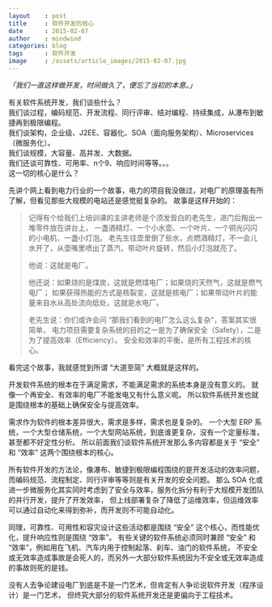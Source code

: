 ```yaml
---
layout    : post
title     : 软件开发的核心
date      : 2015-02-07
author    : mindwind
categories: blog
tags      : 软件开发
image     : /assets/article_images/2015-02-07.jpg
---
```



_「我们一直这样做开发，时间做久了，便忘了当初的本意。」_


有关软件系统开发，我们谈些什么？  
我们谈过程，编码规范、开发流程、同行评审、结对编程、持续集成，从瀑布到敏捷再到极限编程。  
我们谈架构，企业级、J2EE、容器化、SOA（面向服务架构）、Microservices（微服务化）。  
我们谈规模，大容量、高并发、大数据。  
我们还谈可靠性、可用率、n个9、响应时间等等。。。  
这一切的核心是什么？


先讲个网上看到电力行业的一个故事，电力的项目我没做过，对电厂的原理虽有所了解，但看见那些大规模的电站还是感觉挺复杂的。
故事是这样开始的：

  > 记得有个给我们上培训课的主讲老师是个须发皆白的老先生，进门后掏出一堆零件放在讲台上，
  > 一盏酒精灯、一个小水壶、一个叶片、一个铜光闪闪的小电机、一盏小灯泡。
  > 老先生往壶里倒了些水，点燃酒精灯，不一会儿水开了，从壶嘴里喷出了蒸汽，带动叶片旋转，然后小灯泡就亮了。
  >
  > 他说：这就是电厂。
  >
  > 他还说：如果烧的是煤炭，这就是燃煤电厂；如果烧的天然气，这就是燃气电厂；
  > 如果获得热能的方式是核裂变，这就是核电厂；如果带动叶片的能量来自水从高处流向低处，这就是水电厂。
  >
  > 老先生说：你们或许会问 “那我们看到的电厂怎么这么复杂”，答案其实很简单，
  > 电力项目需要复杂系统的目的之一是为了确保安全（Safety），二是为了提高效率（Efficiency）。
  > 安全和效率的平衡，是所有工程技术的核心。

看完这个故事，我就感觉到所谓 “大道至简” 大概就是这样的。


开发软件系统的根本在于满足需求，不能满足需求的系统本身是没有意义的。
就像一个再安全、有效率的电厂不能发电又有什么意义呢。
所以软件系统开发也就是围绕根本的基础上确保安全与提高效率。


需求作为软件的根本差异很大，需求是多样，需求也是复杂的。
一个大型 ERP 系统，一个大型仓储系统，一个大型网站系统，到底谁更复杂，没有一个定量标准，甚至都不好定性分析。
所以前面我们谈软件系统开发那么多内容都是关于 “安全” 和 “效率” 这两个围绕根本的核心。


所有软件开发的方法论，像瀑布、敏捷到极限编程围绕的是开发活动的效率问题，而编码规范、流程制定、同行评审等等则是有关开发的安全问题。
那么 SOA 化或进一步微服务化其实同时考虑到了安全与效率，服务化拆分有利于大规模开发团队的并行开发，提升了开发效率，
但上线部署复杂了降低了运维效率，但运维效率可以通过自动化来得到弥补，而开发则不可能自动化。


同理，可靠性、可用性和容灾设计这些活动都是围绕 “安全” 这个核心，而性能优化，提升响应性则是围绕 “效率”。
有些关键的软件系统必须同时兼顾 “安全” 和 “效率”，例如用在飞机、汽车内用于控制起落、刹车、油门的软件系统，
不安全或无效率造成事故是会死人的，而另外一大部分软件系统因为不安全或无效率造成的事故则死的是钱。


没有人去争论建设电厂到底是不是一门艺术，但肯定有人争论说软件开发（程序设计）是一门艺术，
但终究大部分的软件系统开发还是更偏向于工程技术。

